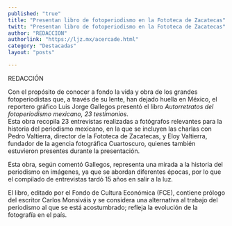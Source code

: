 ```yaml
---
published: "true"
title: "Presentan libro de fotoperiodismo en la Fototeca de Zacatecas"
twitt: "Presentan libro de fotoperiodismo en la Fototeca de Zacatecas"
author: "REDACCION"
authorlink: "https://ljz.mx/acercade.html"
category: "Destacadas"
layout: "posts"

---
```



  REDACCIÓN




Con el propósito de conocer a fondo la vida y obra de los grandes fotoperiodistas que, a través de su lente, han dejado huella en México, el reportero gráfico Luis Jorge Gallegos presentó el libro *Autorretratos del fotoperiodismo mexicano, 23 testimonios*.  
  Esta obra recopila 23 entrevistas realizadas a fotógrafos relevantes para la historia del periodismo mexicano, en la que se incluyen las charlas con Pedro Valtierra, director de la Fototeca de Zacatecas, y Eloy Valtierra, fundador de la agencia fotográfica Cuartoscuro, quienes también estuvieron presentes durante la presentación.



  Esta obra, según comentó Gallegos, representa una mirada a la historia del periodismo en imágenes, ya que se abordan diferentes épocas, por lo que el compilado de entrevistas tardó 15 años en salir a la luz.



  El libro, editado por el Fondo de Cultura Económica (FCE), contiene prólogo del escritor Carlos Monsiváis y se considera una alternativa al trabajo del periodismo al que se está acostumbrado; refleja la evolución de la fotografía en el país.

